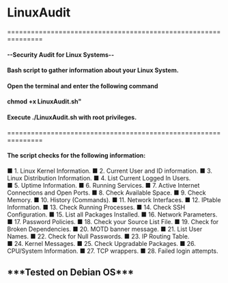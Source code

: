# LinuxAudit
<p>===============================================================</p>
<h4> --Security Audit for Linux Systems-- </h4>
<p></p>
<p><h4>Bash script to gather information about your Linux System.</h4</p>
<h4>Open the terminal and enter the following command</h4>
<h4>chmod +x LinuxAudit.sh"</h4>
<h4>Execute ./LinuxAudit.sh</em> with root privileges.</h4>
<p>===============================================================</p>
<p><h4>The script checks for the following information:</h4></p>

&#9632; 1. Linux Kernel Information. 
&#9632; 2. Current User and ID information. 
&#9632; 3. Linux Distribution Information. 
&#9632; 4. List Current Logged In Users.  
&#9632; 5. Uptime Information. 
&#9632; 6. Running Services. 
&#9632; 7. Active Internet Connections and Open Ports. 
&#9632; 8. Check Available Space. 
&#9632; 9. Check Memory. 
&#9632; 10. History (Commands). 
&#9632; 11. Network Interfaces. 
&#9632; 12. IPtable Information. 
&#9632; 13. Check Running Processes. 
&#9632; 14. Check SSH Configuration. 
&#9632; 15. List all Packages Installed.
&#9632; 16. Network Parameters. 
&#9632; 17. Password Policies. 
&#9632; 18. Check your Source List File. 
&#9632; 19. Check for Broken Dependencies. 
&#9632; 20. MOTD banner message. 
&#9632; 21. List User Names. 
&#9632; 22. Check for Null Passwords. 
&#9632; 23. IP Routing Table.  
&#9632; 24. Kernel Messages. 
&#9632; 25. Check Upgradable Packages. 
&#9632; 26. CPU/System Information. 
&#9632; 27. TCP wrappers. 
&#9632; 28. Failed login attempts.


<p><h2>***Tested on Debian OS***</p></h2>

